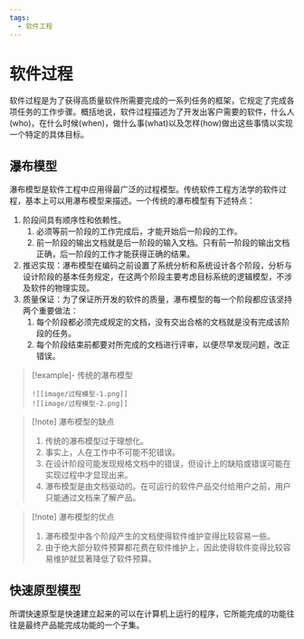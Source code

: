 ```yaml
---
tags:
  - 软件工程
---
```


# 软件过程

软件过程是为了获得高质量软件所需要完成的一系列任务的框架，它规定了完成各项任务的工作步骤。概括地说，软件过程描述为了开发出客户需要的软件，什么人(who)，在什么时候(when)，做什么事(what)以及怎样(how)做出这些事情以实现一个特定的具体目标。

## 瀑布模型

瀑布模型是软件工程中应用得最广泛的过程模型。传统软件工程方法学的软件过程，基本上可以用瀑布模型来描述。一个传统的瀑布模型有下述特点：
1. 阶段间具有顺序性和依赖性。
	1. 必须等前一阶段的工作完成后，才能开始后一阶段的工作。
	2. 前一阶段的输出文档就是后一阶段的输入文档。只有前一阶段的输出文档正确，后一阶段的工作才能获得正确的结果。
2. 推迟实现：瀑布模型在编码之前设置了系统分析和系统设计各个阶段，分析与设计阶段的基本任务规定，在这两个阶段主要考虑目标系统的逻辑模型，不涉及软件的物理实现。
3. 质量保证：为了保证所开发的软件的质量，瀑布模型的每一个阶段都应该坚持两个重要做法：
	1. 每个阶段都必须完成规定的文档，没有交出合格的文档就是没有完成该阶段的任务。
	2. 每个阶段结束前都要对所完成的文档进行评审，以便尽早发现问题，改正错误。

> [!example]- 传统的瀑布模型
> ```image-layout-a
> ![[image/过程模型-1.png]]
> ![[image/过程模型-2.png]]
> ```


> [!note] 瀑布模型的缺点
> 1. 传统的瀑布模型过于理想化。
> 	1. 事实上，人在工作中不可能不犯错误。
> 	2. 在设计阶段可能发现规格文档中的错误，但设计上的缺陷或错误可能在实现过程中才显现出来。
> 2. 瀑布模型是由文档驱动的。在可运行的软件产品交付给用户之前，用户只能通过文档来了解产品。

> [!note] 瀑布模型的优点
> 1. 瀑布模型中各个阶段产生的文档使得软件维护变得比较容易一些。
> 2. 由于绝大部分软件预算都花费在软件维护上，因此使得软件变得比较容易维护就显著降低了软件预算。

## 快速原型模型

所谓快速原型是快速建立起来的可以在计算机上运行的程序，它所能完成的功能往往是最终产品能完成功能的一个子集。 